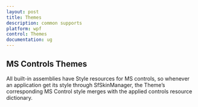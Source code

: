 ```yaml
---
layout: post
title: Themes
description: common supports
platform: wpf
control: Themes
documentation: ug
---
```

## MS Controls Themes

All built-in assemblies have Style resources for MS controls, so whenever an application get its style through SfSkinManager, the Theme’s corresponding MS Control style merges with the applied controls resource dictionary. 

